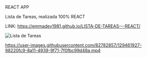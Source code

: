 REACT APP

Lista de Tareas, realizada 100% REACT

LINK: https://emmadev1981.github.io/LISTA-DE-TAREAS---REACT/

![Lista de Tareas](https://user-images.githubusercontent.com/82782857/129461653-848ac350-94ec-47cb-b8f2-554514cf534b.jpg)



https://user-images.githubusercontent.com/82782857/129461927-98220fc9-8a11-4939-9f71-7f0fbc99d48a.mp4


